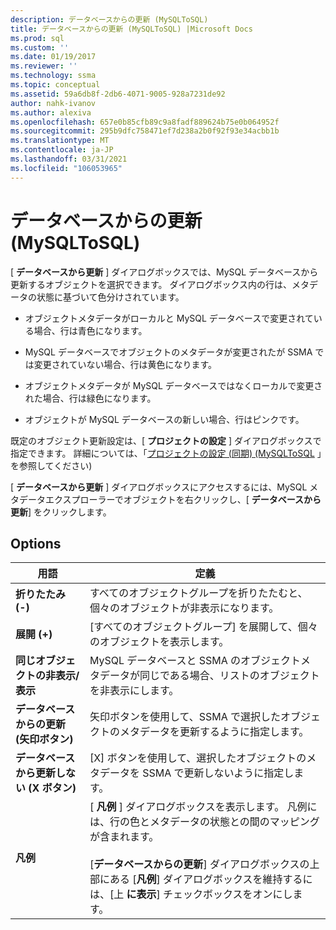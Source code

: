 ```yaml
---
description: データベースからの更新 (MySQLToSQL)
title: データベースからの更新 (MySQLToSQL) |Microsoft Docs
ms.prod: sql
ms.custom: ''
ms.date: 01/19/2017
ms.reviewer: ''
ms.technology: ssma
ms.topic: conceptual
ms.assetid: 59a6db8f-2db6-4071-9005-928a7231de92
author: nahk-ivanov
ms.author: alexiva
ms.openlocfilehash: 657e0b85cfb89c9a8fadf889624b75e0b064952f
ms.sourcegitcommit: 295b9dfc758471ef7d238a2b0f92f93e34acbb1b
ms.translationtype: MT
ms.contentlocale: ja-JP
ms.lasthandoff: 03/31/2021
ms.locfileid: "106053965"
---
```

# <a name="refresh-from-database-mysqltosql"></a>データベースからの更新 (MySQLToSQL)
[ **データベースから更新** ] ダイアログボックスでは、MySQL データベースから更新するオブジェクトを選択できます。 ダイアログボックス内の行は、メタデータの状態に基づいて色分けされています。  
  
-   オブジェクトメタデータがローカルと MySQL データベースで変更されている場合、行は青色になります。  
  
-   MySQL データベースでオブジェクトのメタデータが変更されたが SSMA では変更されていない場合、行は黄色になります。  
  
-   オブジェクトメタデータが MySQL データベースではなくローカルで変更された場合、行は緑色になります。  
  
-   オブジェクトが MySQL データベースの新しい場合、行はピンクです。  
  
既定のオブジェクト更新設定は、[ **プロジェクトの設定** ] ダイアログボックスで指定できます。 詳細については、「[プロジェクトの設定 &#40;同期&#41; &#40;MySQLToSQL](../../ssma/mysql/project-settings-synchronization-mysqltosql.md) 」を参照してください&#41;  
  
[ **データベースから更新** ] ダイアログボックスにアクセスするには、MySQL メタデータエクスプローラーでオブジェクトを右クリックし、[ **データベースから更新**] をクリックします。  
  
## <a name="options"></a>Options  
  
|**用語**|**定義**|  
|-|-|  
|**折りたたみ (-)**|すべてのオブジェクトグループを折りたたむと、個々のオブジェクトが非表示になります。|  
|**展開 (+)**|[すべてのオブジェクトグループ] を展開して、個々のオブジェクトを表示します。|  
|**同じオブジェクトの非表示/表示**|MySQL データベースと SSMA のオブジェクトメタデータが同じである場合、リストのオブジェクトを非表示にします。|  
|**データベースからの更新 (矢印ボタン)**|矢印ボタンを使用して、SSMA で選択したオブジェクトのメタデータを更新するように指定します。|  
|**データベースから更新しない (X ボタン)**|[X] ボタンを使用して、選択したオブジェクトのメタデータを SSMA で更新しないように指定します。|  
|**凡例**|[ **凡例** ] ダイアログボックスを表示します。 凡例には、行の色とメタデータの状態との間のマッピングが含まれます。<br /><br />[**データベースからの更新**] ダイアログボックスの上部にある [**凡例**] ダイアログボックスを維持するには、[上 **に表示**] チェックボックスをオンにします。|  
  
